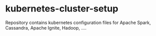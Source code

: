 # kubernetes-cluster-setup
Repository contains kubernetes configuration files for Apache Spark, Cassandra, Apache Ignite, Hadoop, ....
